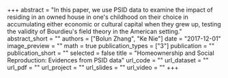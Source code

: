 +++
abstract = "In this paper, we use PSID data to examine the impact of residing in an owned house in one's childhood on their choice in accumulating either economic or cultural capital when they grew up, testing the validity of Bourdieu's field theory in the American setting."
abstract_short = ""
authors = ["Bolun Zhang", "Ke Nie"]
date = "2017-12-01"
image_preview = ""
math = true
publication_types = ["3"]
publication = ""
publication_short = ""
selected = false
title = "Homeownership and Social Reproduction: Evidences from PSID data"
url_code = ""
url_dataset = ""
url_pdf = ""
url_project = ""
url_slides = ""
url_video = ""
+++

